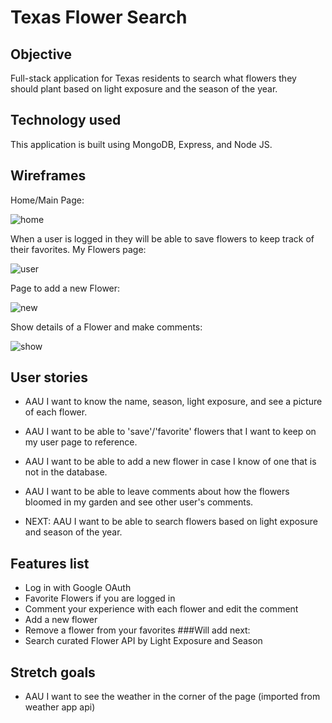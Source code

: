 # Texas Flower Search 

## Objective 
Full-stack application for Texas residents to search what flowers they should plant based on light exposure and the season of the year. 

## Technology used
This application is built using MongoDB, Express, and Node JS.

## Wireframes
Home/Main Page:

![home](https://i.imgur.com/cW6S8gY.png)


When a user is logged in they will be able to save flowers to keep track of their favorites. My Flowers page:

![user](https://i.imgur.com/flhW5rr.png)


Page to add a new Flower:

![new](https://i.imgur.com/gqH6sLh.png)


Show details of a Flower and make comments:

![show](https://i.imgur.com/V1YVjrN.png)

## User stories 
- AAU I want to know the name, season, light exposure, and see a picture of each flower.
- AAU I want to be able to 'save'/'favorite' flowers that I want to keep on my user page to reference.
- AAU I want to be able to add a new flower in case I know of one that is not in the database.
- AAU I want to be able to leave comments about how the flowers bloomed in my garden and see other user's comments.

- NEXT: AAU I want to be able to search flowers based on light exposure and season of the year.


## Features list 
- Log in with Google OAuth
- Favorite Flowers if you are logged in
- Comment your experience with each flower and edit the comment
- Add a new flower
- Remove a flower from your favorites
###Will add next:
- Search curated Flower API by Light Exposure and Season

## Stretch goals 
- AAU I want to see the weather in the corner of the page (imported from weather app api)


